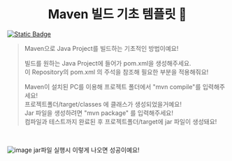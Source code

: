<h1 align="center">Maven 빌드 기초 템플릿 👋</h1>

<p>
  <a href="/" target="_blank">
    <img alt="Static Badge" src="https://img.shields.io/badge/License-ASLv2-yellow" />
  </a>
</p>

> Maven으로 Java Project를 빌드하는 기초적인 방법이예요! <br>
>
> 빌드를 원하는 Java Project에 들어가 pom.xml을 생성해주세요. <br>
> 이 Repository의 pom.xml 의 주석을 참조해 필요한 부분을 적용해줘요! <br>
>
> Maven이 설치된 PC를 이용해 프로젝트 폴더에서 "mvn compile"를 입력해주세요! <br>
> 프로젝트폴더/target/classes 에 클래스가 생성되었을거예요! <br>
> Jar 파일을 생성하려면 "mvn package" 를 입력해주세요! <br>
> 컴파일과 테스트까지 완료된 후 프로젝트폴더/target에 jar 파일이 생성돼요! <br>
>
> 

<br>


![image](https://github.com/binary-river/usemaven/assets/66468384/b4478cd0-8f9f-4c23-a617-cf32ff0f05b6)
jar파일 실행시 이렇게 나오면 성공이예요!
